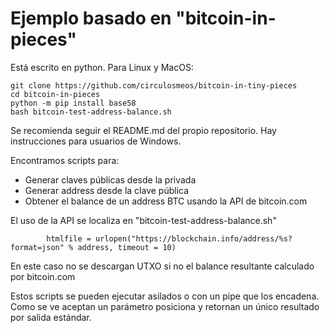 

# Ejemplo basado en "bitcoin-in-pieces"

Está escrito en python. Para Linux y MacOS:

```
git clone https://github.com/circulosmeos/bitcoin-in-tiny-pieces
cd bitcoin-in-pieces
python -m pip install base58
bash bitcoin-test-address-balance.sh 
```


Se recomienda seguir el README.md del propio repositorio. Hay instrucciones para usuarios de Windows.

Encontramos scripts para:

  - Generar claves públicas desde la privada
  - Generar address desde la clave pública
  - Obtener el balance de un address BTC usando la API de bitcoin.com 


El uso de la API se localiza en "bitcoin-test-address-balance.sh"


```
        htmlfile = urlopen("https://blockchain.info/address/%s?format=json" % address, timeout = 10)
```

En este caso no se descargan UTXO si no el balance resultante calculado por bitcoin.com


Estos scripts se pueden ejecutar asilados o con un pipe que los encadena. Como se ve aceptan un parámetro posiciona y retornan un único resultado por salida estándar.  




